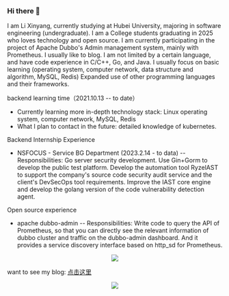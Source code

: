 ### Hi there 👋
I am Li Xinyang, currently studying at Hubei University, majoring in software engineering (undergraduate). I am a College students graduating in 2025 who loves technology and open source. I am currently participating in the project of Apache Dubbo's Admin management system, mainly with Prometheus. I usually like to blog. I am not limited by a certain language, and have code experience in C/C++, Go, and Java. I usually focus on basic learning (operating system, computer network, data structure and algorithm, MySQL, Redis) Expanded use of other programming languages and their frameworks. 

backend learning time（2021.10.13 -- to date）

- Currently learning more in-depth technology stack: Linux operating system, computer network, MySQL, Redis
- What I plan to contact in the future: detailed knowledge of kubernetes.

Backend Internship Experience

- NSFOCUS - Service BG Department (2023.2.14 - to data)
-- Responsibilities: Go server security development. Use Gin+Gorm to develop the public test platform. Develop the automation tool RyzelAST to support the company's source code security audit service and the client's DevSecOps tool requirements. Improve the IAST core engine and develop the golang version of the code vulnerability detection agent.

Open source experience

- apache dubbo-admin
-- Responsibilities: Write code to query the API of Prometheus, so that you can directly see the relevant information of dubbo cluster and traffic on the dubbo-admin dashboard. And it provides a service discovery interface based on http_sd for Prometheus.
 
 <div align="center"> <img src="https://stats.justsong.cn/api/csdn?id=qq_61039408"> </div>

want to see my blog: <a href="https://blog.csdn.net/qq_61039408" title="点击这里">点击这里</a>


<div align="center"> <img src="https://github-readme-stats.vercel.app/api?username=sjmshsh"> </div>


<!--
**sjmshsh/sjmshsh** is a ✨ _special_ ✨ repository because its `README.md` (this file) appears on your GitHub profile.

Here are some ideas to get you started:

- 🔭 I’m currently working on ...
- 🌱 I’m currently learning ...
- 👯 I’m looking to collaborate on ...
- 🤔 I’m looking for help with ...
- 💬 Ask me about ...
- 📫 How to reach me: ...
- 😄 Pronouns: ...
- ⚡ Fun fact: ...
-->
